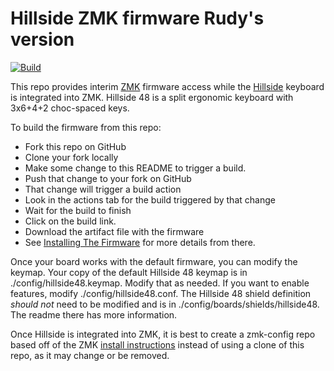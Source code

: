 # Hillside ZMK firmware Rudy's version

[![Build](https://github.com/mmccoyd/zmk-config/actions/workflows/build.yml/badge.svg)](https://github.com/mmccoyd/zmk-config/actions/workflows/build.yml)

This repo provides interim [ZMK](https://zmk.dev/docs) firmware access
 while the [Hillside](https://github.com/mmccoyd/hillside) keyboard is integrated into ZMK.
Hillside 48 is a split ergonomic keyboard with 3x6+4+2 choc-spaced keys.

To build the firmware from this repo:
- Fork this repo on GitHub
- Clone your fork locally
- Make some change to this README to trigger a build.
- Push that change to your fork on GitHub
- That change will trigger a build action
- Look in the actions tab for the build triggered by that change
- Wait for the build to finish
- Click on the build link.
- Download the artifact file with the firmware
- See [Installing The Firmware](https://zmk.dev/docs/user-setup#installing-the-firmware)
  for more details from there.

Once your board works with the default firmware,
  you can modify the keymap.
Your copy of the default Hillside 48 keymap is in
  ./config/hillside48.keymap.
Modify that as needed.
If you want to enable features,
  modify ./config/hillside48.conf.
The Hillside 48 shield definition *should not* need to be modified and is in ./config/boards/shields/hillside48.
The readme there has more information.

Once Hillside is integrated into ZMK,
  it is best to create a zmk-config repo based off of the ZMK
  [install instructions](https://zmk.dev/docs/user-setup)
  instead of using a clone of this repo, as it may change or be removed.
